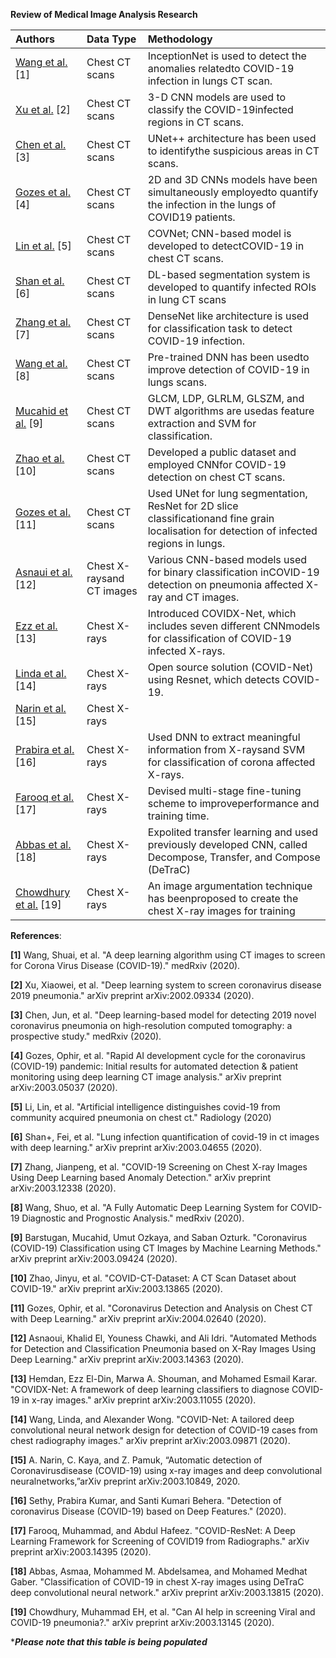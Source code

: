**Review of Medical Image Analysis Research**

| Authors |Data Type | Methodology|
| :---  | :--- | :--- |
[Wang et al.](https://www.medrxiv.org/content/medrxiv/early/2020/02/17/2020.02.14.20023028.full.pdf)[1]|Chest CT scans|InceptionNet is used to detect the anomalies relatedto COVID-19 infection in lungs CT scan.|
[Xu et al.](https://arxiv.org/pdf/2002.09334) [2]|Chest CT scans|3-D CNN models are used to classify the COVID-19infected regions in CT scans.|
[Chen et al.](https://www.medrxiv.org/content/medrxiv/early/2020/02/26/2020.02.25.20021568.full.pdf)[3]|Chest CT scans|UNet++ architecture has been used to identifythe suspicious areas in CT scans.|
[Gozes et al.](https://arxiv.org/pdf/2003.05037) [4]|Chest CT scans|2D and 3D CNNs models have been simultaneously employedto quantify the infection in the lungs of COVID19 patients.|
[Lin et al.](https://pubs.rsna.org/doi/pdf/10.1148/radiol.2020200905) [5]|Chest CT scans|COVNet; CNN-based model is developed to detectCOVID-19 in chest CT scans.|
[Shan et al.](https://arxiv.org/pdf/2003.04655) [6]|Chest CT scans|DL-based segmentation system is developed to quantify infected ROIs in lung CT scans|
[Zhang et al.](https://arxiv.org/pdf/2003.12338) [7]|Chest CT scans|DenseNet like architecture is used for classification task to detect COVID-19 infection.|
[Wang et al.](https://www.medrxiv.org/content/medrxiv/early/2020/03/26/2020.03.24.20042317.full.pdf) [8]|Chest CT scans|Pre-trained DNN has been usedto improve detection of COVID-19 in lungs scans.|
[Mucahid et al.](https://arxiv.org/pdf/2003.09424) [9]|Chest CT scans|GLCM, LDP, GLRLM, GLSZM, and DWT algorithms are usedas feature extraction and SVM for classification.|
[Zhao et al.](https://arxiv.org/pdf/2003.13865) [10]|Chest CT scans|Developed a public dataset and employed CNNfor COVID-19 detection on chest CT scans.|
[Gozes et al.](https://arxiv.org/pdf/2004.02640) [11]|Chest CT scans|Used UNet for lung segmentation, ResNet for 2D slice classificationand fine grain localisation for detection of infected regions in lungs.|
[Asnaui et al.](https://arxiv.org/pdf/2003.14363) [12]|Chest X-raysand CT images|Various CNN-based models used for binary classification inCOVID-19 detection on pneumonia affected X-ray and CT images.|
[Ezz et al.](https://arxiv.org/pdf/2003.11055) [13]|Chest X-rays|Introduced COVIDX-Net, which includes seven different CNNmodels for classification of COVID-19 infected X-rays.|
[Linda et al.](https://arxiv.org/pdf/2003.09871) [14]|Chest X-rays|Open source solution (COVID-Net) using Resnet, which detects COVID-19.| 
[Narin et al.](https://arxiv.org/pdf/2003.10849) [15]|Chest X-rays||Different CNN-based models are used to detect COVID-19pneumonia infected patients chest X-rays|Different CNN-based models are used to detect COVID-19pneumonia infected patients chest X-rays|
[Prabira et al.](https://www.preprints.org/manuscript/202003.0300/download/final_file) [16]|Chest X-rays|Used DNN to extract meaningful information from X-raysand SVM for classification of corona affected X-rays.|
[Farooq et al.](https://arxiv.org/pdf/2003.14395) [17]|Chest X-rays|Devised multi-stage fine-tuning scheme to improveperformance and training time.|
[Abbas et al.](https://arxiv.org/pdf/2003.13815) [18]|Chest X-rays|Expolited transfer learning and used previously developed CNN, called Decompose, Transfer, and Compose (DeTraC)|
[Chowdhury et al.](https://arxiv.org/pdf/2003.13145) [19]|Chest X-rays|An image argumentation technique has beenproposed to create the chest X-ray images for training|


**References**:

**[1]** Wang, Shuai, et al. "A deep learning algorithm using CT images to screen for Corona Virus Disease (COVID-19)." medRxiv (2020).

**[2]** Xu, Xiaowei, et al. "Deep learning system to screen coronavirus disease 2019 pneumonia." arXiv preprint arXiv:2002.09334 (2020).

**[3]** Chen, Jun, et al. "Deep learning-based model for detecting 2019 novel coronavirus pneumonia on high-resolution computed tomography: a prospective study." medRxiv (2020).

**[4]** Gozes, Ophir, et al. "Rapid AI development cycle for the coronavirus (COVID-19) pandemic: Initial results for automated detection & patient monitoring using deep learning CT image analysis." arXiv preprint arXiv:2003.05037 (2020).

**[5]** Li, Lin, et al. "Artificial intelligence distinguishes covid-19 from community acquired pneumonia on chest ct." Radiology (2020)

**[6]** Shan+, Fei, et al. "Lung infection quantification of covid-19 in ct images with deep learning." arXiv preprint arXiv:2003.04655 (2020).

**[7]** Zhang, Jianpeng, et al. "COVID-19 Screening on Chest X-ray Images Using Deep Learning based Anomaly Detection." arXiv preprint arXiv:2003.12338 (2020).

**[8]** Wang, Shuo, et al. "A Fully Automatic Deep Learning System for COVID-19 Diagnostic and Prognostic Analysis." medRxiv (2020).

**[9]** Barstugan, Mucahid, Umut Ozkaya, and Saban Ozturk. "Coronavirus (COVID-19) Classification using CT Images by Machine Learning Methods." arXiv preprint arXiv:2003.09424 (2020).

**[10]** Zhao, Jinyu, et al. "COVID-CT-Dataset: A CT Scan Dataset about COVID-19." arXiv preprint arXiv:2003.13865 (2020).

**[11]** Gozes, Ophir, et al. "Coronavirus Detection and Analysis on Chest CT with Deep Learning." arXiv preprint arXiv:2004.02640 (2020).

**[12]** Asnaoui, Khalid El, Youness Chawki, and Ali Idri. "Automated Methods for Detection and Classification Pneumonia based on X-Ray Images Using Deep Learning." arXiv preprint arXiv:2003.14363 (2020).

**[13]** Hemdan, Ezz El-Din, Marwa A. Shouman, and Mohamed Esmail Karar. "COVIDX-Net: A framework of deep learning classifiers to diagnose COVID-19 in x-ray images." arXiv preprint arXiv:2003.11055 (2020).

**[14]** Wang, Linda, and Alexander Wong. "COVID-Net: A tailored deep convolutional neural network design for detection of COVID-19 cases from chest radiography images." arXiv preprint arXiv:2003.09871 (2020).

**[15]** A. Narin, C. Kaya, and Z. Pamuk, “Automatic detection of Coronavirusdisease (COVID-19) using x-ray images and deep convolutional neuralnetworks,”arXiv preprint arXiv:2003.10849, 2020.

**[16]** Sethy, Prabira Kumar, and Santi Kumari Behera. "Detection of coronavirus Disease (COVID-19) based on Deep Features." (2020).


**[17]** Farooq, Muhammad, and Abdul Hafeez. "COVID-ResNet: A Deep Learning Framework for Screening of COVID19 from Radiographs." arXiv preprint arXiv:2003.14395 (2020).

**[18]** Abbas, Asmaa, Mohammed M. Abdelsamea, and Mohamed Medhat Gaber. "Classification of COVID-19 in chest X-ray images using DeTraC deep convolutional neural network." arXiv preprint arXiv:2003.13815 (2020).

**[19]** Chowdhury, Muhammad EH, et al. "Can AI help in screening Viral and COVID-19 pneumonia?." arXiv preprint arXiv:2003.13145 (2020).

















********Please note that this table is being populated*******
